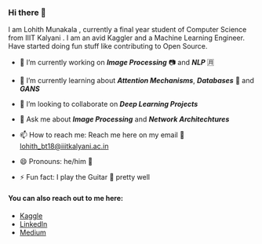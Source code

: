### Hi there 👋

<!--
**lohithmunakala/lohithmunakala** is a ✨ _special_ ✨ repository because its `README.md` (this file) appears on your GitHub profile.

--> I am Lohith Munakala , currently a final year student of Computer Science from IIIT Kalyani . I am an avid Kaggler and a Machine Learning Engineer. Have started doing fun stuff like contributing to Open Source.

- 🔭 I’m currently working on ***Image Processing*** :camera: and ***NLP*** :u6708:

- 🌱 I’m currently learning  about ***Attention Mechanisms***, ***Databases*** :file_folder: and ***GANS*** 

- 👯 I’m looking to collaborate on ***Deep Learning Projects***

- 💬 Ask me about ***Image Processing*** and ***Network Architechtures***

- 📫 How to reach me: Reach me here on my email :email: lohith_bt18@iiitkalyani.ac.in

- 😄 Pronouns: he/him :man:

- ⚡ Fun fact: I play the Guitar :guitar: pretty well 

#### You can also reach out to me here:
- [Kaggle](https://www.kaggle.com/lohithmunakala)
- [LinkedIn](https://www.linkedin.com/in/lohith-munakala-199184195/)
- [Medium](https://medium.com/@lohithmunakala)
